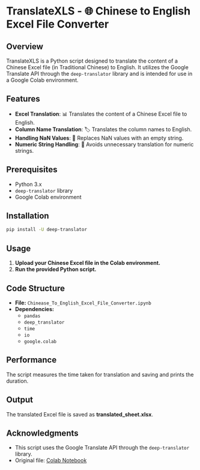 # TranslateXLS - 🌐 Chinese to English Excel File Converter

## Overview

TranslateXLS is a Python script designed to translate the content of a Chinese Excel file (in Traditional Chinese) to English. It utilizes the Google Translate API through the `deep-translator` library and is intended for use in a Google Colab environment.

## Features

-   **Excel Translation**: 📊 Translates the content of a Chinese Excel file to English.
-   **Column Name Translation**: 🏷️ Translates the column names to English.
-   **Handling NaN Values**: 🚫 Replaces NaN values with an empty string.
-   **Numeric String Handling**: 🔢 Avoids unnecessary translation for numeric strings.

## Prerequisites

-   Python 3.x
-   `deep-translator` library
-   Google Colab environment

## Installation

```bash
pip install -U deep-translator
```

## Usage

1. **Upload your Chinese Excel file in the Colab environment.**
2. **Run the provided Python script.**

## Code Structure

-   **File:** `Chinease_To_English_Excel_File_Converter.ipynb`
-   **Dependencies:**
    -   `pandas`
    -   `deep_translator`
    -   `time`
    -   `io`
    -   `google.colab`

## Performance

The script measures the time taken for translation and saving and prints the duration.

## Output

The translated Excel file is saved as **translated_sheet.xlsx**.

## Acknowledgments

-   This script uses the Google Translate API through the `deep-translator` library.
-   Original file: [Colab Notebook](https://colab.research.google.com/drive/1hLNNr2Esa0LC32GU7a9EFc7zKEhWfuyt)
